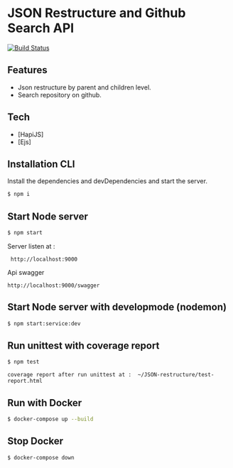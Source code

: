 # JSON Restructure and Github Search API


[![Build Status](https://travis-ci.org/joemccann/dillinger.svg?branch=master)](https://travis-ci.org/joemccann/dillinger)

## Features

- Json restructure by parent and children level.
- Search repository on github.

## Tech

- [HapiJS] 
- [Ejs] 

## Installation CLI

Install the dependencies and devDependencies and start the server.

```sh
$ npm i
```
## Start Node server

```sh
$ npm start
```
Server listen at :
```
 http://localhost:9000
```
Api swagger
```
http://localhost:9000/swagger
```
## Start Node server with developmode (nodemon)

```sh
$ npm start:service:dev
```

## Run unittest with coverage report

```sh
$ npm test
```
```
coverage report after run unittest at :  ~/JSON-restructure/test-report.html
```

## Run with Docker 

```sh
$ docker-compose up --build
```

## Stop Docker

```sh
$ docker-compose down
```